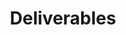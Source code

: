 ---
layout: more-deliverables
permalink: "/modules/person-centered-care/deliverables/"
title: Deliverables
id: deliverables

deliverables:
  - text: Please complete the module on 
    link: https://culturallyconnected.ca/
    link-text: Cultural Connectedness
    duration: 60 mins
  - text: Harm Reduction
    link: https://learninghub.phsa.ca/Courses/13040/harm-reduction
    link-text: Cultural Connectedness
    duration: 180 mins
  - text: Please complete the course on 
    link: https://learninghub.phsa.ca/Courses/11044/chronic-disease-self-management-online
    link-text: Chronic Disease Self Management
    duration: 15 mins
  - text: "Please complete the module "
    link: https://learninghub.phsa.ca/Courses/10892
    link-text: "Heart failure: Management and Support"
    duration: 45 mins
  - text: Please complete the module 
    link: https://learn.vch.ca/m2/course/view.php?id=1236
    link-text: COPD Management
    duration: 60 mins
  - text: Please complete the module 
    link: https://learninghub.phsa.ca/Courses/15123/paris-6-vch-clinical-care-plan-all
    link-text: VCH PARIS Clinical Care Plan
    duration: 15 mins
  - text: ""
    link: http://vch-connect.vch.ca/policies_manuals/adult_older_adult/adult_iv/Pages/default.aspx
    link-text: Adult IV Manual (complete on unit)
    duration: 30 mins

quiz:
  text: Final Quiz
  link: http://learninghub.phsa.ca/moodle/mod/scorm/view.php?id=19197
  duration: 20 mins
---